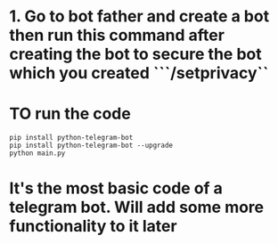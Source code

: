 # 1. Go to bot father and create a bot then run this command after creating the bot to secure the bot which you created ```/setprivacy``

# TO run the code
    pip install python-telegram-bot
    pip install python-telegram-bot --upgrade
    python main.py

# It's the most basic code of a telegram bot. Will add some more functionality to it later
